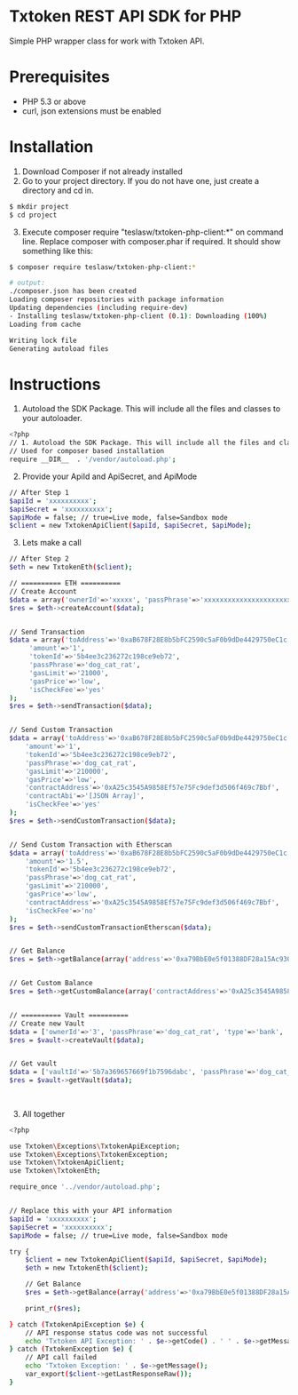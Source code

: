# Txtoken REST API SDK for PHP

Simple PHP wrapper class for work with Txtoken API.

# Prerequisites
- PHP 5.3 or above
- curl, json extensions must be enabled

# Installation

1. Download Composer if not already installed
2. Go to your project directory. If you do not have one, just create a directory and cd in.
```sh
$ mkdir project
$ cd project
```
3. Execute composer require "teslasw/txtoken-php-client:*" on command line. Replace composer with composer.phar if required. It should show something like this:
```sh
$ composer require teslasw/txtoken-php-client:*

# output:
./composer.json has been created
Loading composer repositories with package information
Updating dependencies (including require-dev)
- Installing teslasw/txtoken-php-client (0.1): Downloading (100%) 
Loading from cache

Writing lock file
Generating autoload files
```

# Instructions
1. Autoload the SDK Package. This will include all the files and classes to your autoloader.
```sh
<?php
// 1. Autoload the SDK Package. This will include all the files and classes to your autoloader
// Used for composer based installation
require __DIR__  . '/vendor/autoload.php';
```
2. Provide your ApiId and ApiSecret, and ApiMode
```sh
// After Step 1
$apiId = 'xxxxxxxxxx';
$apiSecret = 'xxxxxxxxxx';
$apiMode = false; // true=Live mode, false=Sandbox mode
$client = new TxtokenApiClient($apiId, $apiSecret, $apiMode);
```
3. Lets make a call
```sh
// After Step 2
$eth = new TxtokenEth($client); 

// ========== ETH ==========
// Create Account
$data = array('ownerId'=>'xxxxx', 'passPhrase'=>'xxxxxxxxxxxxxxxxxxxxxxxxxxxxxxxx');
$res = $eth->createAccount($data);


// Send Transaction
$data = array('toAddress'=>'0xaB678F28E8b5bFC2590c5aF0b9dDe4429750eC1c', 
     'amount'=>'1',
     'tokenId'=>'5b4ee3c236272c198ce9eb72',
     'passPhrase'=>'dog_cat_rat',
     'gasLimit'=>'21000',
     'gasPrice'=>'low',
     'isCheckFee'=>'yes'
);
$res = $eth->sendTransaction($data);


// Send Custom Transaction
$data = array('toAddress'=>'0xaB678F28E8b5bFC2590c5aF0b9dDe4429750eC1c', 
    'amount'=>'1',
    'tokenId'=>'5b4ee3c236272c198ce9eb72',
    'passPhrase'=>'dog_cat_rat',
    'gasLimit'=>'210000',
    'gasPrice'=>'low',
    'contractAddress'=>'0xA25c3545A9858Ef57e75Fc9def3d506f469c7Bbf',
    'contractAbi'=>'[JSON Array]',
    'isCheckFee'=>'yes'
);
$res = $eth->sendCustomTransaction($data);


// Send Custom Transaction with Etherscan
$data = array('toAddress'=>'0xaB678F28E8b5bFC2590c5aF0b9dDe4429750eC1c', 
    'amount'=>'1.5',
    'tokenId'=>'5b4ee3c236272c198ce9eb72',
    'passPhrase'=>'dog_cat_rat',
    'gasLimit'=>'210000',
    'gasPrice'=>'low',
    'contractAddress'=>'0xA25c3545A9858Ef57e75Fc9def3d506f469c7Bbf',
    'isCheckFee'=>'no'
);
$res = $eth->sendCustomTransactionEtherscan($data);


// Get Balance
$res = $eth->getBalance(array('address'=>'0xa79BbE0e5f01388DF28a15Ac930Fa61481206bf5'));


// Get Custom Balance
$res = $eth->getCustomBalance(array('contractAddress'=>'0xA25c3545A9858Ef57e75Fc9def3d506f469c7Bbf', 'address'=>'0xa79BbE0e5f01388DF28a15Ac930Fa61481206bf5'));


// ========== Vault ==========
// Create new Vault
$data = ['ownerId'=>'3', 'passPhrase'=>'dog_cat_rat', 'type'=>'bank', 'expiry'=>'2019-05-28', 'data'=>'{"bankAccount":"5682365248", "bankName":"K-Bank", "address":"12/2 Sukumvit 69"}'];
$res = $vault->createVault($data);


// Get vault
$data = ['vaultId'=>'5b7a369657669f1b7596dabc', 'passPhrase'=>'dog_cat_rat'];
$res = $vault->getVault($data);
    
    
```

3. All together
```sh
<?php

use Txtoken\Exceptions\TxtokenApiException;
use Txtoken\Exceptions\TxtokenException;
use Txtoken\TxtokenApiClient;
use Txtoken\TxtokenEth;

require_once '../vendor/autoload.php';


// Replace this with your API information
$apiId = 'xxxxxxxxxx';
$apiSecret = 'xxxxxxxxxx';
$apiMode = false; // true=Live mode, false=Sandbox mode

try {
    $client = new TxtokenApiClient($apiId, $apiSecret, $apiMode);
    $eth = new TxtokenEth($client);

    // Get Balance
    $res = $eth->getBalance(array('address'=>'0xa79BbE0e5f01388DF28a15Ac930Fa61481206bf5'));

    print_r($res);

} catch (TxtokenApiException $e) {
    // API response status code was not successful
    echo 'Txtoken API Exception: ' . $e->getCode() . ' ' . $e->getMessage();
} catch (TxtokenException $e) {
    // API call failed
    echo 'Txtoken Exception: ' . $e->getMessage();
    var_export($client->getLastResponseRaw());
}


```
